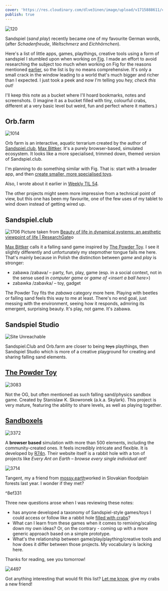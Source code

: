 ```yaml
---
cover: 'https://res.cloudinary.com/dlve3inen/image/upload/v1715888611/cover-sandspiel_u8xdgb.png'
publish: true
---
```

![120](55BED3EA-FDFC-4F4E-9D01-89BAC767FCB7.webp)

Sandspiel (*sand play*) recently became one of my favourite German words, (after *Schadenfreude*, *Weltschmerz* and *Eichhörnchen*). 

Here's a list of little apps, games, playthings, creative tools using a form of sandspiel I stumbled upon when working on [Fig](<../Fig>). I made an effort to avoid researching the subject too much when working on Fig for the reasons mentioned [earlier](<../Fig>), so the list is by no means comprehensive. It's only a small crack in the window leading to a world that's much bigger and richer than I expected. I just took a peek and now I'm telling you *hey, check this out!*

I'll keep this note as a bucket where I'll hoard bookmarks, notes and screenshots.  (I imagine it as a bucket filled with tiny, colourful crabs, different at a very basic level but weird, fun and perfect where it matters.)

## Orb.farm

![1014](TIL/weekly/54/orb-farm.webp)

Orb farm is an interactive, aquatic terrarium created by the author of [Sandspiel.club](<#^8ef331>), [Max Bittker](<../Max Bittker>). It's a purely browser-based, simulated ecosystem. It looks like a more specialised, trimmed down, themed version of Sandspiel.club. 

I'm planning to do something similar with Fig. That is: start with a broader app, and then [create smaller, more specialised toys](<../Fig>).

Also, I wrote about it earlier in [Weekly TIL 54](<../TIL/weekly/54>).

The other projects might seem more impressive from a technical point of view, but this one has been my favourite, one of the few uses of my tablet to wind down instead of getting wired up.

## Sandspiel.club
![1706](Screenshot-of-a-forest-fire-model-simulated-on-https-sandspielclub-The-simulation-is.png)
Picture taken from [Beauty of life in dynamical systems: an aesthetic viewpoint of life | ResearchGate](https://www.researchgate.net/figure/Screenshot-of-a-forest-fire-model-simulated-on-https-sandspielclub-The-simulation-is_fig8_360618706)o

[Max Bittker](<../Max Bittker>) calls it a falling sand game inspired by [The Powder Toy](<#^8ef331>). I see it slightly differently and unfortunately my stepmother tongue fails me here. That's mainly because in Polish the distinction between *game* and *play* is stronger:

  - zabawa /zabava/ – party, fun, play, game (esp. in a social context, not in the sense used in *computer game* or *game of \<insert a ball here>*)
  - zabawka /zabavka/ – toy, gadget
  
The Powder Toy fits the *zabawa* category more here. Playing with beetles or falling sand feels this way to me at least. There's no end goal, just messing with the environment, seeing how it responds, admiring its emergent, surprising beauty. It's play, not game. It's zabawa. 

## Sandspiel Studio

![Site Unreachable](https://www.youtube.com/watch?v=qOA-lR3Xc34)

Sandspiel.Club and Orb.farm are closer to being ~~toys~~ playthings, then Sandspiel Studio which is more of a creative playground for creating and sharing falling sand elements.  

## [The Powder Toy](https://powdertoy.co.uk) 
![3083](Screen1.png)

Not the OG, but often mentioned as such falling sand/physics sandbox game. Created by Stanislaw K. Skowronek (a.k.a. Skylark). This project is very mature, featuring the ability to share levels, as well as playing together.

## [Sandboxels](https://sandboxels.r74n.com)

![3372](3347078-wallpaper.png)

A **browser based** simulation with more than 500 elements, including the community-created ones. It feels incredibly intricate and flexible. It is developed by [R74n](https://r74n.com). Their website itself is a rabbit hole with a ton of projects like *Every Ant on Earth – browse every single individual ant!* 

![3714](Pasted%20image%2020240516131541.png)

Tangent, my a friend from [mossy.earth](https://mossy.earth)worked in Slovakian floodplain forests last year. I wonder if they met?

<span id="^8ef331" class="link-marker">^8ef331</span>

Three new questions arose when I was reviewing these notes:

- has anyone developed a taxonomy of Sandspiel-style games/toys I could access or follow like a rabbit hole [filled with crabs](https://en.wikipedia.org/wiki/Carcinisation)? 
- What can I learn from these games when it comes to remixing/scaling down my own ideas? Or, on the contrary - coming up with a more generic approach based on a simple prototype.
- What's the relationship between game/play/plaything/creative tools and how does it differ between those projects. My vocabulary is lacking here.


Thanks for reading, see you tomorrow!

![4497](Untitled_Artwork.webp)

Got anything interesting that would fit this list? [Let me know](mailto:hello@sonnet.io), give my crabs a new friend!
